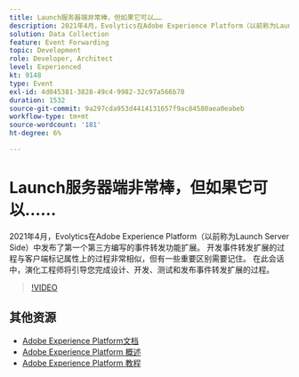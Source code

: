 ```yaml
---
title: Launch服务器端非常棒，但如果它可以……
description: 2021年4月，Evolytics在Adobe Experience Platform（以前称为Launch Server Side）中发布了第一个第三方编写的事件转发功能扩展。 开发事件转发扩展的过程与客户端标记属性上的过程非常相似，但有一些重要区别需要记住。 在此会话中，演化工程师将引导您完成设计、开发、测试和发布事件转发扩展的过程。
solution: Data Collection
feature: Event Forwarding
topic: Development
role: Developer, Architect
level: Experienced
kt: 9148
type: Event
exl-id: 4d045381-3828-49c4-9982-32c97a566b78
duration: 1532
source-git-commit: 9a297cda953d4414131657f9ac84580aea0eabeb
workflow-type: tm+mt
source-wordcount: '181'
ht-degree: 6%

---
```


# Launch服务器端非常棒，但如果它可以……

2021年4月，Evolytics在Adobe Experience Platform（以前称为Launch Server Side）中发布了第一个第三方编写的事件转发功能扩展。 开发事件转发扩展的过程与客户端标记属性上的过程非常相似，但有一些重要区别需要记住。 在此会话中，演化工程师将引导您完成设计、开发、测试和发布事件转发扩展的过程。

>[!VIDEO](https://video.tv.adobe.com/v/337591/?quality=12&learn=on&hidetitle=true)

## 其他资源

- [Adobe Experience Platform文档](https://experienceleague.adobe.com/docs/experience-platform.html)
- [Adobe Experience Platform 概述](https://experienceleague.adobe.com/docs/experience-platform/landing/home.html?lang=zh-Hans)
- [Adobe Experience Platform 教程](https://experienceleague.adobe.com/docs/platform-learn/tutorials/overview.html?lang=en)
